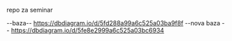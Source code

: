 repo za seminar

--baza-- https://dbdiagram.io/d/5fd288a99a6c525a03ba9f8f
--nova baza -- https://dbdiagram.io/d/5fe8e2999a6c525a03bc6934
